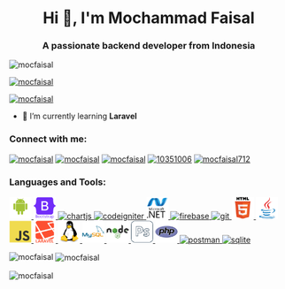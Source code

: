 <h1 align="center">Hi 👋, I'm Mochammad Faisal</h1>
<h3 align="center">A passionate backend developer from Indonesia</h3>

<p align="left"> <img src="https://komarev.com/ghpvc/?username=mocfaisal&label=Profile%20views&color=0e75b6&style=flat" alt="mocfaisal" /> </p>

<p align="left"> <a href="https://github.com/ryo-ma/github-profile-trophy"><img src="https://github-profile-trophy.vercel.app/?username=mocfaisal" alt="mocfaisal" /></a> </p>

<p align="left"> <a href="https://twitter.com/mocfaisal" target="blank"><img src="https://img.shields.io/twitter/follow/mocfaisal?logo=twitter&style=for-the-badge" alt="mocfaisal" /></a> </p>

- 🌱 I’m currently learning **Laravel**

<h3 align="left">Connect with me:</h3>
<p align="left">
<a href="https://dev.to/mocfaisal" target="blank"><img align="center" src="https://cdn.jsdelivr.net/npm/simple-icons@3.0.1/icons/dev-dot-to.svg" alt="mocfaisal" height="30" width="40" /></a>
<a href="https://twitter.com/mocfaisal" target="blank"><img align="center" src="https://cdn.jsdelivr.net/npm/simple-icons@3.0.1/icons/twitter.svg" alt="mocfaisal" height="30" width="40" /></a>
<a href="https://linkedin.com/in/mocfaisal" target="blank"><img align="center" src="https://cdn.jsdelivr.net/npm/simple-icons@3.0.1/icons/linkedin.svg" alt="mocfaisal" height="30" width="40" /></a>
<a href="https://stackoverflow.com/users/10351006" target="blank"><img align="center" src="https://cdn.jsdelivr.net/npm/simple-icons@3.0.1/icons/stackoverflow.svg" alt="10351006" height="30" width="40" /></a>
<a href="https://fb.com/mocfaisal712" target="blank"><img align="center" src="https://cdn.jsdelivr.net/npm/simple-icons@3.0.1/icons/facebook.svg" alt="mocfaisal712" height="30" width="40" /></a>
</p>

<h3 align="left">Languages and Tools:</h3>
<p align="left"> <a href="https://developer.android.com" target="_blank"> <img src="https://raw.githubusercontent.com/devicons/devicon/master/icons/android/android-original-wordmark.svg" alt="android" width="40" height="40"/> </a> <a href="https://getbootstrap.com" target="_blank"> <img src="https://raw.githubusercontent.com/devicons/devicon/master/icons/bootstrap/bootstrap-plain-wordmark.svg" alt="bootstrap" width="40" height="40"/> </a> <a href="https://www.chartjs.org" target="_blank"> <img src="https://www.chartjs.org/media/logo-title.svg" alt="chartjs" width="40" height="40"/> </a> <a href="https://codeigniter.com" target="_blank"> <img src="https://cdn.worldvectorlogo.com/logos/codeigniter.svg" alt="codeigniter" width="40" height="40"/> </a> <a href="https://dotnet.microsoft.com/" target="_blank"> <img src="https://raw.githubusercontent.com/devicons/devicon/master/icons/dot-net/dot-net-original-wordmark.svg" alt="dotnet" width="40" height="40"/> </a> <a href="https://firebase.google.com/" target="_blank"> <img src="https://www.vectorlogo.zone/logos/firebase/firebase-icon.svg" alt="firebase" width="40" height="40"/> </a> <a href="https://git-scm.com/" target="_blank"> <img src="https://www.vectorlogo.zone/logos/git-scm/git-scm-icon.svg" alt="git" width="40" height="40"/> </a> <a href="https://www.w3.org/html/" target="_blank"> <img src="https://raw.githubusercontent.com/devicons/devicon/master/icons/html5/html5-original-wordmark.svg" alt="html5" width="40" height="40"/> </a> <a href="https://www.java.com" target="_blank"> <img src="https://raw.githubusercontent.com/devicons/devicon/master/icons/java/java-original.svg" alt="java" width="40" height="40"/> </a> <a href="https://developer.mozilla.org/en-US/docs/Web/JavaScript" target="_blank"> <img src="https://raw.githubusercontent.com/devicons/devicon/master/icons/javascript/javascript-original.svg" alt="javascript" width="40" height="40"/> </a> <a href="https://laravel.com/" target="_blank"> <img src="https://raw.githubusercontent.com/devicons/devicon/master/icons/laravel/laravel-plain-wordmark.svg" alt="laravel" width="40" height="40"/> </a> <a href="https://www.linux.org/" target="_blank"> <img src="https://raw.githubusercontent.com/devicons/devicon/master/icons/linux/linux-original.svg" alt="linux" width="40" height="40"/> </a> <a href="https://www.mysql.com/" target="_blank"> <img src="https://raw.githubusercontent.com/devicons/devicon/master/icons/mysql/mysql-original-wordmark.svg" alt="mysql" width="40" height="40"/> </a> <a href="https://nodejs.org" target="_blank"> <img src="https://raw.githubusercontent.com/devicons/devicon/master/icons/nodejs/nodejs-original-wordmark.svg" alt="nodejs" width="40" height="40"/> </a> <a href="https://www.photoshop.com/en" target="_blank"> <img src="https://raw.githubusercontent.com/devicons/devicon/master/icons/photoshop/photoshop-line.svg" alt="photoshop" width="40" height="40"/> </a> <a href="https://www.php.net" target="_blank"> <img src="https://raw.githubusercontent.com/devicons/devicon/master/icons/php/php-original.svg" alt="php" width="40" height="40"/> </a> <a href="https://postman.com" target="_blank"> <img src="https://www.vectorlogo.zone/logos/getpostman/getpostman-icon.svg" alt="postman" width="40" height="40"/> </a> <a href="https://www.sqlite.org/" target="_blank"> <img src="https://www.vectorlogo.zone/logos/sqlite/sqlite-icon.svg" alt="sqlite" width="40" height="40"/> </a> </p>

<p><img align="left" src="https://github-readme-stats.vercel.app/api/top-langs?username=mocfaisal&show_icons=true&locale=en&layout=compact" alt="mocfaisal" /></p>

<p>&nbsp;<img align="center" src="https://github-readme-stats.vercel.app/api?username=mocfaisal&show_icons=true&locale=en" alt="mocfaisal" /></p>

<p><img align="center" src="https://github-readme-streak-stats.herokuapp.com/?user=mocfaisal&" alt="mocfaisal" /></p>


